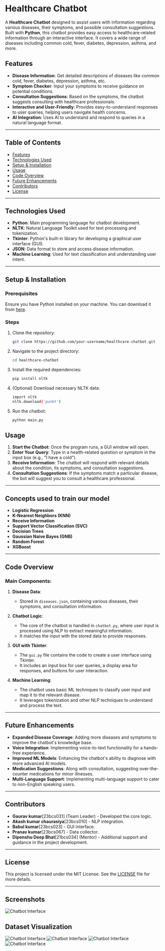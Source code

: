 # Healthcare Chatbot

A **Healthcare Chatbot** designed to assist users with information regarding various diseases, their symptoms, and possible consultation suggestions. Built with **Python**, this chatbot provides easy access to healthcare-related information through an interactive interface. It covers a wide range of diseases including common cold, fever, diabetes, depression, asthma, and more.

## Features

- **Disease Information**: Get detailed descriptions of diseases like common cold, fever, diabetes, depression, asthma, etc.
- **Symptom Checker**: Input your symptoms to receive guidance on potential conditions.
- **Consultation Suggestions**: Based on the symptoms, the chatbot suggests consulting with healthcare professionals.
- **Interactive and User-Friendly**: Provides easy-to-understand responses to user queries, helping users navigate health concerns.
- **AI Integration**: Uses AI to understand and respond to queries in a natural language format.

---

## Table of Contents

- [Features](#features)
- [Technologies Used](#technologies-used)
- [Setup & Installation](#setup--installation)
- [Usage](#usage)
- [Code Overview](#code-overview)
- [Future Enhancements](#future-enhancements)
- [Contributors](#contributors)
- [License](#license)

---

## Technologies Used

- **Python**: Main programming language for chatbot development.
- **NLTK**: Natural Language Toolkit used for text processing and tokenization.
- **Tkinter**: Python's built-in library for developing a graphical user interface (GUI).
- **JSON**: Data format to store and access disease information.
- **Machine Learning**: Used for text classification and understanding user intent.

---

## Setup & Installation

### Prerequisites

Ensure you have Python installed on your machine. You can download it from [here](https://www.python.org/downloads/).

### Steps

1. Clone the repository:

   ```bash
   git clone https://github.com/your-username/healthcare-chatbot.git
   
2. Navigate to the project directory:

   ```bash
   cd healthcare-chatbot

3. Install the required dependencies:

   ```bash
   pip install nltk

4. (Optional) Download necessary NLTK data:

   ```bash
   import nltk
   nltk.download('punkt')

5. Run the chatbot:
   ```bash
   python main.py

## Usage

1. **Start the Chatbot**: Once the program runs, a GUI window will open.
2. **Enter Your Query**: Type in a health-related question or symptom in the input box (e.g., "I have a cold").
3. **Receive Information**: The chatbot will respond with relevant details about the condition, its symptoms, and consultation suggestions.
4. **Consultation Suggestions**: If the symptoms match a particular disease, the bot will suggest you to consult a healthcare professional.

---
## Concepts used to train our model

- **Logistic Regression**
- **K-Nearest Neighbors (KNN)**
- **Receive Information**
- **Support Vector Classification (SVC)**
- **Decision Trees**
- **Gaussian Naive Bayes (GNB)**
- **Random Forest**
- **XGBoost**
---


## Code Overview

### Main Components:

1. **Disease Data**: 
   - Stored in `diseases.json`, containing various diseases, their symptoms, and consultation information.

2. **Chatbot Logic**: 
   - The core of the chatbot is handled in `chatbot.py`, where user input is processed using NLP to extract meaningful information.
   - It matches the input with the stored data to provide responses.

3. **GUI with Tkinter**:
   - The `gui.py` file contains the code to create a user interface using Tkinter.
   - It includes an input box for user queries, a display area for responses, and buttons for user interaction.

4. **Machine Learning**:
   - The chatbot uses basic ML techniques to classify user input and map it to the relevant disease.
   - It leverages tokenization and other NLP techniques to understand and process the text.

---

## Future Enhancements

- **Expanded Disease Coverage**: Adding more diseases and symptoms to improve the chatbot's knowledge base.
- **Voice Integration**: Implementing voice-to-text functionality for a hands-free experience.
- **Improved ML Models**: Enhancing the chatbot's ability to diagnose with more advanced AI models.
- **Medication Suggestions**: Along with consultation, suggesting over-the-counter medications for minor illnesses.
- **Multi-Language Support**: Implementing multi-language support to cater to non-English speaking users.

---

## Contributors

- **Gaurav kumar**[23bcs031] (Team Leader) - Developed the core logic. 
- **Akash kumar chaurasiya**[23bcs010]  - NLP integration. 
- **Babul kumar**[23bcs023]  - GUI interface.
- **Pranav kumar**[23bcs067]  - Data collector. 
- **Dipenshu Deep Bhat**[21bcs034] (Mentor) - Additional support and guidance in the project development.

---

## License

This project is licensed under the MIT License. See the [LICENSE](./LICENSE) file for more details.

---

## Screenshots
![Chatbot Interface](img.jpeg)

## Dataset Visualization
![Chatbot Interface](img.jpeg)
![Chatbot Interface](img.jpeg)
![Chatbot Interface](img.jpeg)
![Chatbot Interface](img.jpeg)

